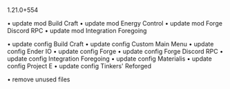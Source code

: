 1.21.0+554

• update mod Build Craft
• update mod Energy Control
• update mod Forge Discord RPC
• update mod Integration Foregoing

• update config Build Craft
• update config Custom Main Menu
• update config Ender IO
• update config Forge
• update config Forge Discord RPC
• update config Integration Foregoing
• update config Materialis
• update config Project E
• update config Tinkers' Reforged

• remove unused files

